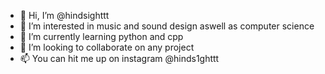 - 👋 Hi, I’m @hindsighttt
- 👀 I’m interested in music and sound design aswell as computer science
- 🌱 I’m currently learning python and cpp
- 💞️ I’m looking to collaborate on any project
- 📫 You can hit me up on instagram @hinds1ghttt
